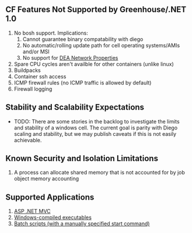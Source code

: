 ## CF Features Not Supported by Greenhouse/.NET 1.0

1. No bosh support. Implications:
   1. Cannot guarantee binary compatability with diego
   2. No automatic/rolling update path for cell operating systems/AMIs and/or MSI
   3. No support for [DEA Network Properties](https://docs.cloudfoundry.org/concepts/security.html#network-traffic)
1. Spare CPU cycles aren't availble for other containers (unlike linux)
1. Buildpacks
1. Container ssh access
1. ICMP firewall rules (no ICMP traffic is allowed by default)
1. Firewall logging

## Stability and Scalability Expectations

- TODO: There are some stories in the backlog to investigate the limits and stability of a windows cell. The current goal is parity with Diego scaling and stability, but we may publish caveats if this is not easily achievable.

## Known Security and Isolation Limitations

1. A process can allocate shared memory that is not accounted for by job object memory accounting

## Supported Applications

1. [ASP .NET MVC](https://github.com/cloudfoundry-incubator/wats/tree/af669382b4639e7605afc23f1dc8d48d8bfa5dd1/assets/nora/NoraPublished)
1. [Windows-compiled executables](https://github.com/cloudfoundry-incubator/wats/tree/af669382b4639e7605afc23f1dc8d48d8bfa5dd1/assets/webapp)
1. [Batch scripts (with a manually specified start command)](https://github.com/cloudfoundry-incubator/wats/tree/af669382b4639e7605afc23f1dc8d48d8bfa5dd1/assets/batch-script)
